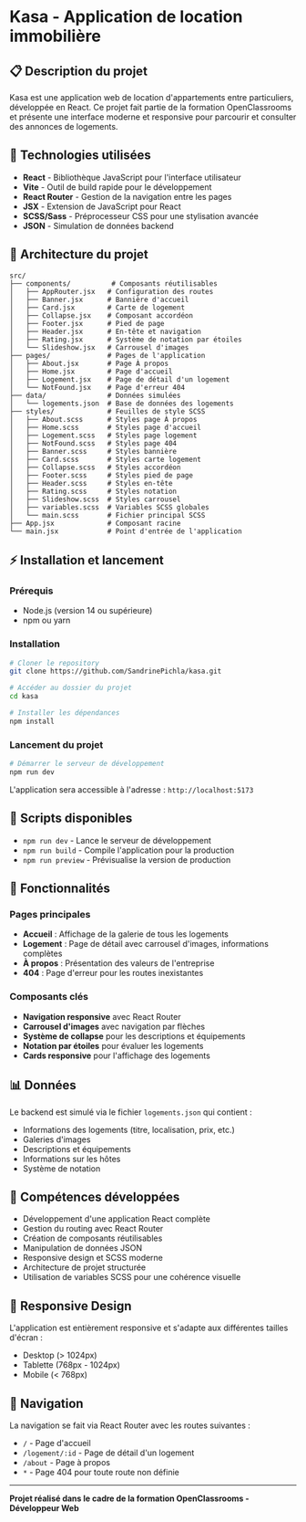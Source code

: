 # Kasa - Application de location immobilière

## 📋 Description du projet

Kasa est une application web de location d'appartements entre particuliers, développée en React. Ce projet fait partie de la formation OpenClassrooms et présente une interface moderne et responsive pour parcourir et consulter des annonces de logements.

## 🚀 Technologies utilisées

- **React** - Bibliothèque JavaScript pour l'interface utilisateur
- **Vite** - Outil de build rapide pour le développement
- **React Router** - Gestion de la navigation entre les pages
- **JSX** - Extension de JavaScript pour React
- **SCSS/Sass** - Préprocesseur CSS pour une stylisation avancée
- **JSON** - Simulation de données backend

## 📁 Architecture du projet

```
src/
├── components/          # Composants réutilisables
│   ├── AppRouter.jsx   # Configuration des routes
│   ├── Banner.jsx      # Bannière d'accueil
│   ├── Card.jsx        # Carte de logement
│   ├── Collapse.jsx    # Composant accordéon
│   ├── Footer.jsx      # Pied de page
│   ├── Header.jsx      # En-tête et navigation
│   ├── Rating.jsx      # Système de notation par étoiles
│   └── Slideshow.jsx   # Carrousel d'images
├── pages/              # Pages de l'application
│   ├── About.jsx       # Page À propos
│   ├── Home.jsx        # Page d'accueil
│   ├── Logement.jsx    # Page de détail d'un logement
│   └── NotFound.jsx    # Page d'erreur 404
├── data/               # Données simulées
│   └── logements.json  # Base de données des logements
├── styles/             # Feuilles de style SCSS
│   ├── About.scss      # Styles page À propos
│   ├── Home.scss       # Styles page d'accueil
│   ├── Logement.scss   # Styles page logement
│   ├── NotFound.scss   # Styles page 404
│   ├── Banner.scss     # Styles bannière
│   ├── Card.scss       # Styles carte logement
│   ├── Collapse.scss   # Styles accordéon
│   ├── Footer.scss     # Styles pied de page
│   ├── Header.scss     # Styles en-tête
│   ├── Rating.scss     # Styles notation
│   ├── Slideshow.scss  # Styles carrousel
│   ├── variables.scss  # Variables SCSS globales
│   └── main.scss       # Fichier principal SCSS
├── App.jsx             # Composant racine
└── main.jsx            # Point d'entrée de l'application
```

## ⚡ Installation et lancement

### Prérequis
- Node.js (version 14 ou supérieure)
- npm ou yarn

### Installation
```bash
# Cloner le repository
git clone https://github.com/SandrinePichla/kasa.git

# Accéder au dossier du projet
cd kasa

# Installer les dépendances
npm install
```

### Lancement du projet
```bash
# Démarrer le serveur de développement
npm run dev
```

L'application sera accessible à l'adresse : `http://localhost:5173`

## 🔧 Scripts disponibles

- `npm run dev` - Lance le serveur de développement
- `npm run build` - Compile l'application pour la production
- `npm run preview` - Prévisualise la version de production

## 🌟 Fonctionnalités

### Pages principales
- **Accueil** : Affichage de la galerie de tous les logements
- **Logement** : Page de détail avec carrousel d'images, informations complètes
- **À propos** : Présentation des valeurs de l'entreprise
- **404** : Page d'erreur pour les routes inexistantes

### Composants clés
- **Navigation responsive** avec React Router
- **Carrousel d'images** avec navigation par flèches
- **Système de collapse** pour les descriptions et équipements
- **Notation par étoiles** pour évaluer les logements
- **Cards responsive** pour l'affichage des logements

## 📊 Données

Le backend est simulé via le fichier `logements.json` qui contient :
- Informations des logements (titre, localisation, prix, etc.)
- Galeries d'images
- Descriptions et équipements
- Informations sur les hôtes
- Système de notation

## 🎯 Compétences développées

- Développement d'une application React complète
- Gestion du routing avec React Router
- Création de composants réutilisables
- Manipulation de données JSON
- Responsive design et SCSS moderne
- Architecture de projet structurée
- Utilisation de variables SCSS pour une cohérence visuelle

## 📱 Responsive Design

L'application est entièrement responsive et s'adapte aux différentes tailles d'écran :
- Desktop (> 1024px)
- Tablette (768px - 1024px)
- Mobile (< 768px)

## 🔗 Navigation

La navigation se fait via React Router avec les routes suivantes :
- `/` - Page d'accueil
- `/logement/:id` - Page de détail d'un logement
- `/about` - Page à propos
- `*` - Page 404 pour toute route non définie

---

**Projet réalisé dans le cadre de la formation OpenClassrooms - Développeur Web**